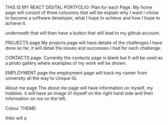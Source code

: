 THIS IS MY REACT DIGITAL PORTFOLIO:
Plan for each Page.
My home page will consist of three coloumns that will be explain why I want I chose to become a software developer, what  I hope to achieve and how I hope to achieve it.

underneath that will then have a button that will lead to my github account. 


PROJECTS page
My projects page will have details of the challenges I have done so far, it will detail the issues and successes  I had for each challenge. 

CONTACTS page.
Currently the contacts page is blank but It will be used as a photo gallery where examples of my work will be shown. 

EMPLOYMENT page
the employment page will track my career from university all the way to Unique IQ.  

About me page
The about me page will have information on myself, my hobbies. it will have an image of myself on the right hand side and then information on me on the left.

Colour THEME:

links will a